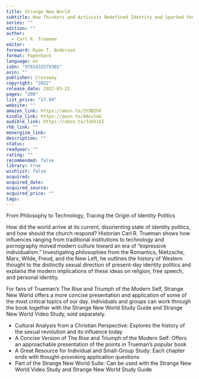 ```yaml
---
title: Strange New World
subtitle: How Thinkers and Activists Redefined Identity and Sparked the Sexual Revolution
series: ""
edition: ""
author:
  - Carl R. Trueman
editor: 
foreward: Ryan T. Anderson
format: Paperback
language: en
isbn: "9781433579301"
asin: ""
publisher: Crossway
copyright: "2022"
release_date: 2022-03-22
pages: "208"
list_price: "17.99"
website: ""
amazon_link: https://amzn.to/3tXBIhF
kindle_link: https://amzn.to/40cvlmG
audible_link: https://amzn.to/3sbViGI
rhb_link: ""
monergism_link: 
description: ""
status: 
readyear: ""
rating: ""
recommended: false
library: true
wishlist: false
acquired: 
acquired_date: 
acquired_source: 
acquired_price: ""
tags:
---
```

From Philosophy to Technology, Tracing the Origin of Identity Politics

How did the world arrive at its current, disorienting state of identity politics, and how should the church respond? Historian Carl R. Trueman shows how influences ranging from traditional institutions to technology and pornography moved modern culture toward an era of “expressive individualism.” Investigating philosophies from the Romantics, Nietzsche, Marx, Wilde, Freud, and the New Left, he outlines the history of Western thought to the distinctly sexual direction of present-day identity politics and explains the modern implications of these ideas on religion, free speech, and personal identity. 

For fans of Trueman’s The Rise and Triumph of the Modern Self, Strange New World offers a more concise presentation and application of some of the most critical topics of our day. Individuals and groups can work through the book together with the Strange New World Study Guide and Strange New World Video Study, sold separately. 

- Cultural Analysis from a Christian Perspective: Explores the history of the sexual revolution and its influence today
- A Concise Version of The Rise and Triumph of the Modern Self: Offers an approachable presentation of the points in Trueman’s popular book
- A Great Resource for Individual and Small-Group Study: Each chapter ends with thought-provoking application questions
- Part of the Strange New World Suite: Can be used with the Strange New World Video Study and Strange New World Study Guide